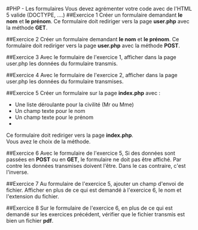 #PHP - Les formulaires
Vous devez agrémenter votre code avec de l'HTML 5 valide (DOCTYPE, ....)
##Exercice 1
Créer un formulaire demandant **le nom** et **le prénom**. Ce formulaire doit rediriger vers la page **user.php** avec la méthode **GET**.

##Exercice 2
Créer un formulaire demandant **le nom** et **le prénom**. Ce formulaire doit rediriger vers la page **user.php** avec la méthode **POST**.

##Exercice 3
Avec le formulaire de l'exercice 1, afficher dans la page user.php les données du formulaire transmis.

##Exercice 4
Avec le formulaire de l'exercice 2, afficher dans la page user.php les données du formulaire transmises.

##Exercice 5
Créer un formulaire sur la page **index.php** avec :  
- Une liste déroulante pour la civilité (Mr ou Mme)
- Un champ texte pour le nom
- Un champ texte pour le prénom  
- 
Ce formulaire doit rediriger vers la page **index.php**.  
Vous avez le choix de la méthode.

##Exercice 6
Avec le formulaire de l'exercice 5, Si des données sont passées en **POST** ou en **GET**, le formulaire ne doit pas être affiché. Par contre les données transmises doivent l'être. Dans le cas contraire, c'est l'inverse.

##Exercice 7
Au formulaire de l'exercice 5, ajouter un champ d'envoi de fichier. Afficher en plus de ce qui est demandé à l'exercice 6, le nom et l'extension du fichier.

##Exercice 8
Sur le formulaire de l'exercice 6, en plus de ce qui est demandé sur les exercices précédent, vérifier que le fichier transmis est bien un fichier **pdf**.
